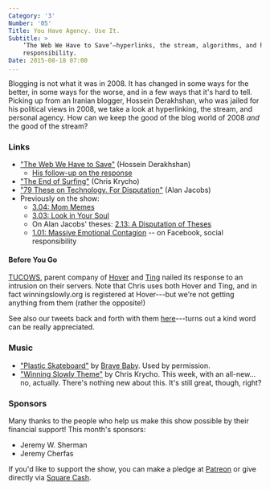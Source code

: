 ```yaml
---
Category: '3'
Number: '05'
Title: You Have Agency. Use It.
Subtitle: >
    ‘The Web We Have to Save’—hyperlinks, the stream, algorithms, and human
    responsibility.
Date: 2015-08-18 07:00
...
```


Blogging is not what it was in 2008. It has changed in some ways for the better,
in some ways for the worse, and in a few ways that it's hard to tell. Picking up
from an Iranian blogger, Hossein Derakhshan, who was jailed for his political
views in 2008, we take a look at hyperlinking, the stream, and personal agency.
How can we keep the good of the blog world of 2008 *and* the good of the stream?

### Links

  - ["The Web We Have to Save"][medium] (Hossein Derakhshan)
      + [His follow-up on the response][follow-up]
  - ["The End of Surfing"][chris] (Chris Krycho)
  - ["79 These on Technology. For Disputation"][79] (Alan Jacobs)
  - Previously on the show:
      + [3.04: Mom Memes][3.04]
      + [3.03: Look in Your Soul][3.03]
      + On Alan Jacobs' theses: [2.13: A Disputation of Theses][2.13]
      + [1.01: Massive Emotional Contagion][1.01] -- on Facebook, social
        responsibility

[medium]: https://medium.com/matter/the-web-we-have-to-save-2eb1fe15a426
[follow-up]: https://medium.com/@h0d3r/the-response-to-this-rather-long-essay-was-quite-surprising-to-me-i-have-to-say-f29096a7da75
[chris]: http://www.chriskrycho.com/2014/the-end-of-surfing.html
[79]: http://iasc-culture.org/THR/channels/Infernal_Machine/2015/03/79-theses-on-technology-for-disputation/
[3.04]: http://www.winningslowly.org/3.04/
[3.03]: http://www.winningslowly.org/3.03/
[2.13]: http://www.winningslowly.org/2.13/
[1.01]: http://www.winningslowly.org/1.01/

#### Before You Go
[TUCOWS], parent company of [Hover] and [Ting] nailed its response to an
intrusion on their servers. Note that Chris uses both Hover and Ting, and in
fact winningslowly.org is registered at Hover---but we're not getting anything
from them (rather the opposite!)

[TUCOWS]: http://www.tucows.com
[Hover]: https://www.hover.com
[Ting]: https://ting.com

See also our tweets back and forth with them [here][hovertweets]---turns out a
kind word can be really appreciated.

[hovertweets]: https://twitter.com/WinningSlowly/status/628749243679907840

### Music

  - ["Plastic Skateboard"](https://soundcloud.com/bravebabymusic/plastic-skateboard)
    by [Brave Baby](http://bravebabymusic.com). Used by permission.
  - ["Winning Slowly Theme"](//soundcloud.com/chriskrycho/winning-slowly)
    by Chris Krycho. This week, with an all-new... no, actually. There's nothing
    new about this. It's still great, though, right?

### Sponsors

Many thanks to the people who help us make this show possible by their financial
support! This month's sponsors:

  - Jeremy W. Sherman
  - Jeremy Cherfas

If you'd like to support the show, you can make a pledge at [Patreon] or give
directly via [Square Cash].

[Patreon]: https://www.patreon.com/winningslowly
[Square Cash]: https://cash.me/$winningslowly
